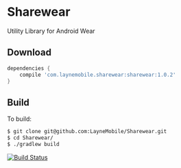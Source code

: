 # Sharewear
Utility Library for Android Wear

## Download
```groovy
dependencies {
    compile 'com.laynemobile.sharewear:sharewear:1.0.2'
}
```

## Build

To build:

```bash
$ git clone git@github.com:LayneMobile/Sharewear.git
$ cd Sharewear/
$ ./gradlew build
```

[![Build Status](https://travis-ci.org/LayneMobile/Sharewear.svg?branch=master)](https://travis-ci.org/LayneMobile/RxSubscriptions/builds)
